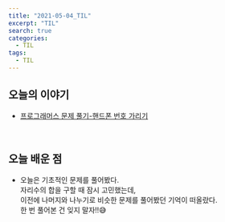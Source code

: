 ```yaml
---
title: "2021-05-04_TIL"
excerpt: "TIL"
search: true
categories: 
  - TIL
tags: 
  - TIL
---
```


## 오늘의 이야기

- [프로그래머스  문제 풀기-핸드폰 번호 가리기](https://devboryung.github.io/algorism/Programmers-09/) <br>



<br>

## 오늘 배운 점

- 오늘은 기초적인 문제를 풀어봤다.<br>
자리수의 합을 구할 때 잠시 고민했는데,<br>이전에 나머지와 나누기로 비슷한 문제를 풀어봤던 기억이 떠올랐다.<br>
한 번 풀어본 건 잊지 말자!!😅<br>



<br><br>



